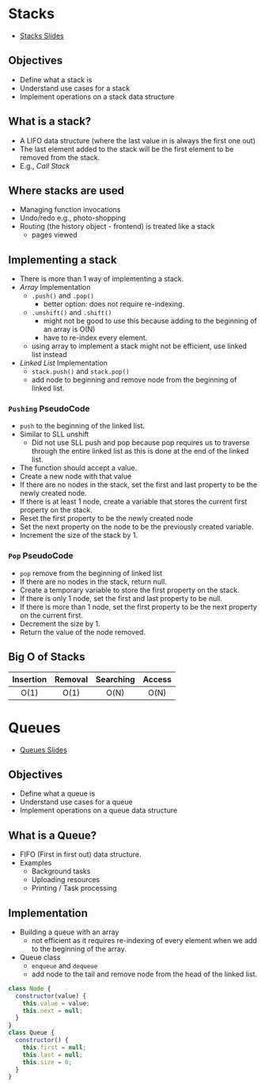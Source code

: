 # Stacks

- [Stacks Slides](https://cs.slides.com/colt_steele/stacks)

## Objectives

- Define what a stack is
- Understand use cases for a stack
- Implement operations on a stack data structure

## What is a stack?

- A LIFO data structure (where the last value in is always the first one out)
- The last element added to the stack will be the first element to be removed from the stack.
- E.g., _Call Stack_

## Where stacks are used

- Managing function invocations
- Undo/redo e.g., photo-shopping
- Routing (the history object - frontend) is treated like a stack
  - pages viewed

## Implementing a stack

- There is more than 1 way of implementing a stack.
- _Array_ Implementation
  - `.push()` and `.pop()`
    - better option: does not require re-indexing.
  - `.unshift()` and `.shift()`
    - might not be good to use this because adding to the beginning of an array is O(N)
    - have to re-index every element.
  - using array to implement a stack might not be efficient, use linked list instead
- _Linked List_ Implementation
  - `stack.push()` and `stack.pop()`
  - add node to beginning and remove node from the beginning of linked list.

### `Pushing` PseudoCode

- `push` to the beginning of the linked list.
- Similar to SLL unshift
  - Did not use SLL push and pop because pop requires us to traverse through the entire linked list as this is done at the end of the linked list.
- The function should accept a value.
- Create a new node with that value
- If there are no nodes in the stack, set the first and last property to be the newly created node.
- If there is at least 1 node, create a variable that stores the current first property on the stack.
- Reset the first property to be the newly created node
- Set the next property on the node to be the previously created variable.
- Increment the size of the stack by 1.

### `Pop` PseudoCode

- `pop` remove from the beginning of linked list
- If there are no nodes in the stack, return null.
- Create a temporary variable to store the first property on the stack.
- If there is only 1 node, set the first and last property to be null.
- If there is more than 1 node, set the first property to be the next property on the current first.
- Decrement the size by 1.
- Return the value of the node removed.

## Big O of Stacks

| Insertion | Removal | Searching | Access |
| :-------: | :-----: | :-------: | :----: |
|   O(1)    |  O(1)   |   O(N)    |  O(N)  |

# Queues

- [Queues Slides](https://cs.slides.com/colt_steele/queues)

## Objectives

- Define what a queue is
- Understand use cases for a queue
- Implement operations on a queue data structure

## What is a Queue?

- FIFO (First in first out) data structure.
- Examples
  - Background tasks
  - Uploading resources
  - Printing / Task processing

## Implementation

- Building a queue with an array
    - not efficient as it requires re-indexing of every element when we add to the beginning of the array.
- Queue class
    - `enqueue` and `dequeue`
    - add node to the tail and remove node from the head of the linked list.

```js
class Node {
  constructor(value) {
    this.value = value;
    this.next = null;
  }
}
class Queue {
  constructor() {
    this.first = null;
    this.last = null;
    this.size = 0;
  }
}
```


